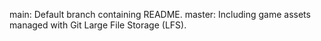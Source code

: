 main: Default branch containing README.
master: Including game assets managed with Git Large File Storage (LFS).
